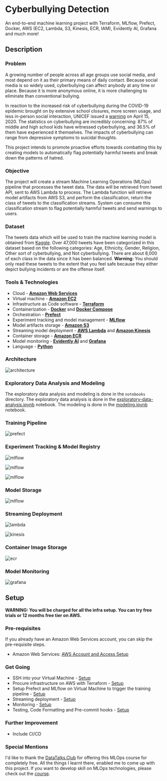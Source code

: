 # Cyberbullying Detection

An end-to-end machine learning project with Terraform, MLflow, Prefect, Docker, AWS (EC2, Lambda, S3, Kinesis, ECR, IAM), Evidently AI, Grafana and much more!

## Description

### Problem

A growing number of people across all age groups use social media, and most depend on it as their primary means of daily contact. Because social media is so widely used, cyberbullying can affect anybody at any time or place. Because it is more anonymous online, it is more challenging to eliminate than conventional bullying.

In reaction to the increased risk of cyberbullying during the COVID-19 epidemic brought on by extensive school closures, more screen usage, and less in-person social interaction, UNICEF issued a [warning](https://www.unicef.org/press-releases/children-increased-risk-harm-online-during-global-covid-19-pandemic) on April 15, 2020. The statistics on cyberbullying are incredibly concerning: 87% of middle and high school kids have witnessed cyberbullying, and 36.5% of them have experienced it themselves. The impacts of cyberbullying can range from depressive symptoms to suicidal thoughts.

This project intends to promote proactive efforts towards combatting this by creating models to automatically flag potentially harmful tweets and break down the patterns of hatred.

### Objective

The project will create a stream Machine Learning Operations (MLOps) pipeline that processes the tweet data. The data will be retrieved from tweet API, sent to AWS Lambda to process. The Lambda function will retrieve model artifacts from AWS S3, and perform the classification, return the class of tweets to the classification streams. System can consume this classification stream to flag potentially harmful tweets and send warnings to users. 

### Dataset

The tweets data which will be used to train the machine learning model is obtained from [Kaggle](https://www.kaggle.com/datasets/andrewmvd/cyberbullying-classification/). Over 47,000 tweets have been categorized in this dataset based on the following categories: Age, Ethnicity, Gender, Religion, Other sort of cyberbullying, and Not cyberbullying. There are about 8,000 of each class in the data since it has been balanced. **Warning:** You should only read these tweets to the extent that you feel safe because they either depict bullying incidents or are the offense itself. 

### Tools & Technologies

- Cloud - [**Amazon Web Services**](https://aws.amazon.com/)
- Virtual machine - [**Amazon EC2**](https://aws.amazon.com/ec2/)
- Infrastructure as Code software - [**Terraform**](https://www.terraform.io)
- Containerization - [**Docker**](https://www.docker.com) and [**Docker Compose**](https://docs.docker.com/compose/)
- Orchestration - [**Prefect**](https://www.prefect.io/)
- Experiment tracking and model management - [**MLflow**](https://mlflow.org/)
- Model artifacts storage - [**Amazon S3**](https://aws.amazon.com/s3/)
- Streaming model deployment - [**AWS Lambda**](https://aws.amazon.com/lambda/) and [**Amazon Kinesis**](https://aws.amazon.com/kinesis/)
- Container storage - [**Amazon ECR**](https://aws.amazon.com/ecr/)
- Model monitoring - [**Evidently AI**](https://www.evidentlyai.com/) and [**Grafana**](https://grafana.com/)
- Language - [**Python**](https://www.python.org)

### Architecture

![architecture](images/architecture.png)

### Exploratory Data Analysis and Modeling
The exploratory data analysis and modeling is done in the `notebooks` directory. The exploratory data analysis is done in the [exploratory-data-analysis.ipynb](notebooks/exploratory-data-analysis.ipynb) notebook. The modeling is done in the [modeling.ipynb](notebooks/modeling.ipynb) notebook.

### Training Pipeline

![prefect](images/prefect.png)

### Experiment Tracking & Model Registry

![mlflow](images/mlflow_1.png)

![mlflow](images/mlflow_2.png)

![mlflow](images/mlflow_3.png)

### Model Storage

![mlflow](images/s3_2.png)

### Streaming Deployment

![lambda](images/lambda_4.png)

![kinesis](images/kinesis.png)

### Container Image Storage

![ecr](images/ecr_2.png)

### Model Monitoring

![grafana](images/grafana.png)

## Setup

**WARNING: You will be charged for all the infra setup. You can try free trials or 12 months free tier on AWS.**
### Pre-requisites

If you already have an Amazon Web Services account, you can skip the pre-requisite steps.

- Amazon Web Services: [AWS Account and Access Setup](setup/1_aws.md)

### Get Going

- SSH into your Virtual Machine - [Setup](setup/2_ssh.md)
- Procure infrastructure on AWS with Terraform - [Setup](setup/3_terraform.md)
- Setup Prefect and MLflow on Virtual Machine to trigger the training pipeline - [Setup](setup/4_prefect_mlflow.md)
- Streaming deployment - [Setup](setup/5_streaming.md)
- Monitoring - [Setup](setup/6_monitoring.md)
- Testing, Code Formatting and Pre-commit hooks - [Setup](setup/7_best_practices.md)

### Further Improvement

- Include CI/CD

### Special Mentions
I'd like to thank the [DataTalks.Club](https://datatalks.club) for offering this MLOps course for completely free. All the things I learnt there, enabled me to come up with this project. If you want to develop skill on MLOps technologies, please check out the [course](https://github.com/DataTalksClub/mlops-zoomcamp).